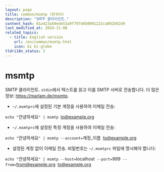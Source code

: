 ```yaml
---
layout: page
title: common/msmtp (한국어)
description: "SMTP 클라이언트."
content_hash: 01a423a50ede53a9f797d450991222ca092562d9
last_modified_at: 2024-11-08
related_topics:
  - title: English version
    url: /en/common/msmtp.html
    icon: bi bi-globe
tldri18n_status: 2
---
```

# msmtp

SMTP 클라이언트.
`stdin`에서 텍스트를 읽고 이를 SMTP 서버로 전송합니다.
더 많은 정보: <https://marlam.de/msmtp>.

- `~/.msmtprc`에 설정된 기본 계정을 사용하여 이메일 전송:

`echo "`<span class="tldr-var badge badge-pill bg-dark-lm bg-white-dm text-white-lm text-dark-dm font-weight-bold">안녕하세요</span>`" | msmtp `<span class="tldr-var badge badge-pill bg-dark-lm bg-white-dm text-white-lm text-dark-dm font-weight-bold">to@example.org</span>

- `~/.msmtprc`에 설정된 특정 계정을 사용하여 이메일 전송:

`echo "`<span class="tldr-var badge badge-pill bg-dark-lm bg-white-dm text-white-lm text-dark-dm font-weight-bold">안녕하세요</span>`" | msmtp --account=`<span class="tldr-var badge badge-pill bg-dark-lm bg-white-dm text-white-lm text-dark-dm font-weight-bold">계정_이름</span>` `<span class="tldr-var badge badge-pill bg-dark-lm bg-white-dm text-white-lm text-dark-dm font-weight-bold">to@example.org</span>

- 설정된 계정 없이 이메일 전송. 비밀번호는 `~/.msmtprc` 파일에 명시해야 합니다:

`echo "`<span class="tldr-var badge badge-pill bg-dark-lm bg-white-dm text-white-lm text-dark-dm font-weight-bold">안녕하세요</span>`" | msmtp --host=`<span class="tldr-var badge badge-pill bg-dark-lm bg-white-dm text-white-lm text-dark-dm font-weight-bold">localhost</span>` --port=`<span class="tldr-var badge badge-pill bg-dark-lm bg-white-dm text-white-lm text-dark-dm font-weight-bold">999</span>` --from=`<span class="tldr-var badge badge-pill bg-dark-lm bg-white-dm text-white-lm text-dark-dm font-weight-bold">from@example.org</span>` `<span class="tldr-var badge badge-pill bg-dark-lm bg-white-dm text-white-lm text-dark-dm font-weight-bold">to@example.org</span>
